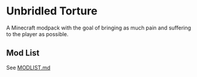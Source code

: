 # Unbridled Torture

A Minecraft modpack with the goal of bringing as much pain and suffering to the player as possible.

## Mod List

See [MODLIST.md](MODLIST.md)
